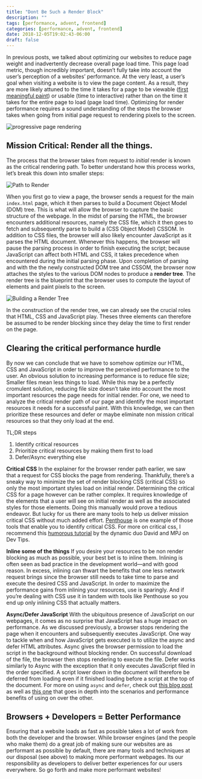 ```yaml
---
title: "Dont Be Such a Render Block"
description: ""
tags: [performance, advent, frontend]
categories: [performance, advent, frontend]
date: 2018-12-05T19:02:43-06:00
draft: false
---
```


In previous posts, we talked about optimizing our websites to reduce page weight and inadvertently decrease overall page load time. This page load metric, though incredibly important, doesn’t fully take into account the user’s perception of a websites’ performance. At the very least, a user’s goal when visiting a website is to view the page content. As a result, they are more likely attuned to the time it takes for a page to be viewable ([first meaningful paint](https://www.quora.com/What-does-First-Meaningful-Paint-mean-in-Web-Performance)) or usable (time to interactive) rather than on the time it takes for the entire page to load (page load time). Optimizing for render performance requires a sound understanding of the steps the browser takes when going from initial page request to rendering pixels to the screen.

![progressive page rendering](https://developers.google.com/web/fundamentals/performance/critical-rendering-path/images/progressive-rendering.png)

## Mission Critical: Render all the things.

The process that the browser takes from request to _initial_ render is known as the critical rendering path. To better understand how this process works, let’s break this down into smaller steps:

![Path to Render](https://d2mxuefqeaa7sj.cloudfront.net/s_78F08FDC4C38FA0FC7F69435F258A828CF3F1A7E25C938B8E9C4991EDB17B6A6_1544050666902_Screen+Shot+2018-12-05+at+4.57.21+PM.png)

When you first go to view a page, the browser sends a request for the main `index.html` page, which it then parses to build a Document Object Model (DOM) tree. This is what will allow the browser to capture the basic structure of the webpage. In the midst of parsing the HTML, the browser encounters additional resources, namely the CSS file, which it then goes to fetch and subsequently parse to build a (CSS Object Model) CSSOM. In addition to CSS files, the browser will also likely encounter JavaScript as it parses the HTML document. Whenever this happens, the browser will pause the parsing process in order to finish executing the script; because JavaScript can affect both HTML and CSS, it takes precedence when encountered during the initial parsing phase. Upon completion of parsing and with the the newly constructed DOM tree and CSSOM, the browser now attaches the styles to the various DOM nodes to produce a **render tree**. The render tree is the blueprint that the browser uses to compute the layout of elements and paint pixels to the screen.

![Building a Render Tree](https://d2mxuefqeaa7sj.cloudfront.net/s_78F08FDC4C38FA0FC7F69435F258A828CF3F1A7E25C938B8E9C4991EDB17B6A6_1544051419029_Screen+Shot+2018-12-05+at+5.02.59+PM.png)

In the construction of the render tree, we can already see the crucial roles that HTML, CSS and JavaScript play. Theses three elements can therefore be assumed to be render blocking since they delay the time to first render on the page.

## Clearing the critical performance hurdle

By now we can conclude that we have to somehow optimize our HTML, CSS and JavaScript in order to improve the perceived performance to the user. An obvious solution to increasing performance is to reduce file size; Smaller files mean less things to load. While this may be a perfectly cromulent solution, reducing file size doesn’t take into account the most important resources the page needs for initial render. For one, we need to analyze the critical render path of our page and identify the most important resources it needs for a successful paint. With this knowledge, we can then prioritize these resources and defer or maybe eliminate non mission critical resources so that they only load at the end.

TL;DR steps

1. Identify critical resources
2. Prioritize critical resources by making them first to load
3. Defer/Async everything else

**Critical CSS**
In the explainer for the browser render path earlier, we saw that a request for CSS blocks the page from rendering. Thankfully, there’s a sneaky way to minimize the set of render blocking CSS (critical CSS) so only the most important styles load on initial render. Determining the critical CSS for a page however can be rather complex. It requires knowledge of the elements that a user will see on initial render as well as the associated styles for those elements. Doing this manually would prove a tedious endeavor. But lucky for us there are many tools to help us deliver mission critical CSS without much added effort. [Penthouse](https://github.com/pocketjoso/penthouse) is one example of those tools that enable you to identify critical CSS. For more on critical css, I recommend this [humorous tutorial](https://www.youtube.com/watch?v=Ay2uty18TFA) by the dynamic duo David and MPJ on Dev Tips.

**Inline some of the things**
If you desire your resources to be non render blocking as much as possible, your best bet is to inline them. Inlining is often seen as bad practice in the development world—and with good reason. In excess, inlining can thwart the benefits that one less network request brings since the browser still needs to take time to parse and execute the desired CSS and JavaScript. In order to maximize the performance gains from inlining your resources, use is sparingly. And if you’re dealing with CSS use it in tandem with tools like Penthouse so you end up only inlining CSS that actually matters.

**Async/Defer JavaScript**
With the ubiquitous presence of JavaScript on our webpages, it comes as no surprise that JavaScript has a huge impact on performance. As we discussed previously, a browser stops rendering the page when it encounters and subsequently executes JavaScript. One way to tackle when and how JavaScript gets executed is to utilize the async and defer HTML attributes. Async gives the browser permission to load the script in the background without blocking render. On successful download of the file, the browser then stops rendering to execute the file. Defer works similarly to Async with the exception that it only executes JavaScript filed in the order specified. A script lower down in the document will therefore be deferred from loading even if it finished loading before a script at the top of the document. For more on using `async` and `defer`, check out [this blog post](https://unused-css.com/blog/how-javascripts-async-and-defer-tags-let-you-load-pages-faster/) as well as [this one](https://bitsofco.de/async-vs-defer/) that goes in depth into the scenarios and performance benefits of using on over the other.

## Browsers + Developers = Better Performance

Ensuring that a website loads as fast as possible takes a lot of work from both the developer and the browser. While browser engines (and the people who make them) do a great job of making sure our websites are as performant as possible by default, there are many tools and techniques at our disposal (see above) to making more performant webpages. Its our responsibility as developers to deliver better experiences for our users everywhere. So go forth and make more performant websites!
